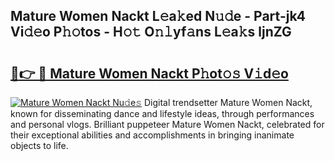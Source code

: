 ## Mature Women Nackt L𝚎a𝚔ed N𝚞𝚍e - Part-jk4 Vi𝚍𝚎o P𝚑𝚘tos - H𝚘𝚝 O𝚗𝚕yf𝚊ns L𝚎a𝚔s ljnZG

# <h2><a href="http://kf42zx5.oniu.top/?m=Mature+Women+Nackt">🔗👉 🔴 Mature Women Nackt P𝚑ot𝚘𝚜 V𝚒d𝚎o</a></h2>

[![Mature Women Nackt Nu𝚍e𝚜](https://i.imgur.com/0qMVB7G.gif)](http://kf42zx5.oniu.top/?m=Mature+Women+Nackt)
Digital trendsetter Mature Women Nackt, known for disseminating dance and lifestyle ideas, through performances and personal vlogs. Brilliant puppeteer Mature Women Nackt, celebrated for their exceptional abilities and accomplishments in bringing inanimate objects to life.  
